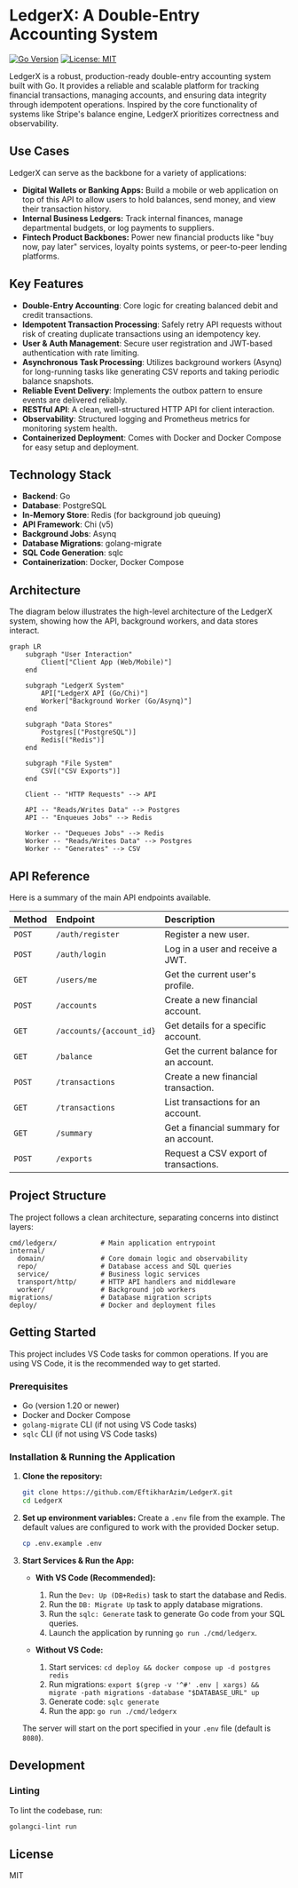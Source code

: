 # LedgerX: A Double-Entry Accounting System

[![Go Version](https://img.shields.io/badge/Go-1.20+-blue.svg)](https://golang.org)
[![License: MIT](https://img.shields.io/badge/License-MIT-yellow.svg)](https://opensource.org/licenses/MIT)

LedgerX is a robust, production-ready double-entry accounting system built with Go. It provides a reliable and scalable platform for tracking financial transactions, managing accounts, and ensuring data integrity through idempotent operations. Inspired by the core functionality of systems like Stripe's balance engine, LedgerX prioritizes correctness and observability.

## Use Cases

LedgerX can serve as the backbone for a variety of applications:

- **Digital Wallets or Banking Apps:** Build a mobile or web application on top of this API to allow users to hold balances, send money, and view their transaction history.
- **Internal Business Ledgers:** Track internal finances, manage departmental budgets, or log payments to suppliers.
- **Fintech Product Backbones:** Power new financial products like "buy now, pay later" services, loyalty points systems, or peer-to-peer lending platforms.

## Key Features

- **Double-Entry Accounting**: Core logic for creating balanced debit and credit transactions.
- **Idempotent Transaction Processing**: Safely retry API requests without risk of creating duplicate transactions using an idempotency key.
- **User & Auth Management**: Secure user registration and JWT-based authentication with rate limiting.
- **Asynchronous Task Processing**: Utilizes background workers (Asynq) for long-running tasks like generating CSV reports and taking periodic balance snapshots.
- **Reliable Event Delivery**: Implements the outbox pattern to ensure events are delivered reliably.
- **RESTful API**: A clean, well-structured HTTP API for client interaction.
- **Observability**: Structured logging and Prometheus metrics for monitoring system health.
- **Containerized Deployment**: Comes with Docker and Docker Compose for easy setup and deployment.

## Technology Stack

- **Backend**: Go
- **Database**: PostgreSQL
- **In-Memory Store**: Redis (for background job queuing)
- **API Framework**: Chi (v5)
- **Background Jobs**: Asynq
- **Database Migrations**: golang-migrate
- **SQL Code Generation**: sqlc
- **Containerization**: Docker, Docker Compose

## Architecture

The diagram below illustrates the high-level architecture of the LedgerX system, showing how the API, background workers, and data stores interact.

```mermaid
graph LR
    subgraph "User Interaction"
        Client["Client App (Web/Mobile)"]
    end

    subgraph "LedgerX System"
        API["LedgerX API (Go/Chi)"]
        Worker["Background Worker (Go/Asynq)"]
    end

    subgraph "Data Stores"
        Postgres[("PostgreSQL")]
        Redis[("Redis")]
    end

    subgraph "File System"
        CSV[("CSV Exports")]
    end

    Client -- "HTTP Requests" --> API

    API -- "Reads/Writes Data" --> Postgres
    API -- "Enqueues Jobs" --> Redis

    Worker -- "Dequeues Jobs" --> Redis
    Worker -- "Reads/Writes Data" --> Postgres
    Worker -- "Generates" --> CSV
```

## API Reference

Here is a summary of the main API endpoints available.

| Method | Endpoint                  | Description                                |
| :----- | :------------------------ | :----------------------------------------- |
| `POST` | `/auth/register`          | Register a new user.                       |
| `POST` | `/auth/login`             | Log in a user and receive a JWT.           |
| `GET`    | `/users/me`               | Get the current user's profile.            |
| `POST` | `/accounts`               | Create a new financial account.            |
| `GET`  | `/accounts/{account_id}`  | Get details for a specific account.        |
| `GET`  | `/balance`                | Get the current balance for an account.    |
| `POST` | `/transactions`           | Create a new financial transaction.        |
| `GET`  | `/transactions`           | List transactions for an account.          |
| `GET`  | `/summary`                | Get a financial summary for an account.    |
| `POST` | `/exports`                | Request a CSV export of transactions.      |

## Project Structure

The project follows a clean architecture, separating concerns into distinct layers:

```
cmd/ledgerx/           # Main application entrypoint
internal/
  domain/              # Core domain logic and observability
  repo/                # Database access and SQL queries
  service/             # Business logic services
  transport/http/      # HTTP API handlers and middleware
  worker/              # Background job workers
migrations/            # Database migration scripts
deploy/                # Docker and deployment files
```

## Getting Started

This project includes VS Code tasks for common operations. If you are using VS Code, it is the recommended way to get started.

### Prerequisites

- Go (version 1.20 or newer)
- Docker and Docker Compose
- `golang-migrate` CLI (if not using VS Code tasks)
- `sqlc` CLI (if not using VS Code tasks)

### Installation & Running the Application

1.  **Clone the repository:**

    ```sh
    git clone https://github.com/EftikharAzim/LedgerX.git
    cd LedgerX
    ```

2.  **Set up environment variables:**
    Create a `.env` file from the example. The default values are configured to work with the provided Docker setup.

    ```sh
    cp .env.example .env
    ```

3.  **Start Services & Run the App:**

    - **With VS Code (Recommended):**

      1.  Run the `Dev: Up (DB+Redis)` task to start the database and Redis.
      2.  Run the `DB: Migrate Up` task to apply database migrations.
      3.  Run the `sqlc: Generate` task to generate Go code from your SQL queries.
      4.  Launch the application by running `go run ./cmd/ledgerx`.

    - **Without VS Code:**
      1.  Start services: `cd deploy && docker compose up -d postgres redis`
      2.  Run migrations: `export $(grep -v '^#' .env | xargs) && migrate -path migrations -database "$DATABASE_URL" up`
      3.  Generate code: `sqlc generate`
      4.  Run the app: `go run ./cmd/ledgerx`

    The server will start on the port specified in your `.env` file (default is `8080`).

## Development

### Linting

To lint the codebase, run:

```sh
golangci-lint run
```

## License

MIT
